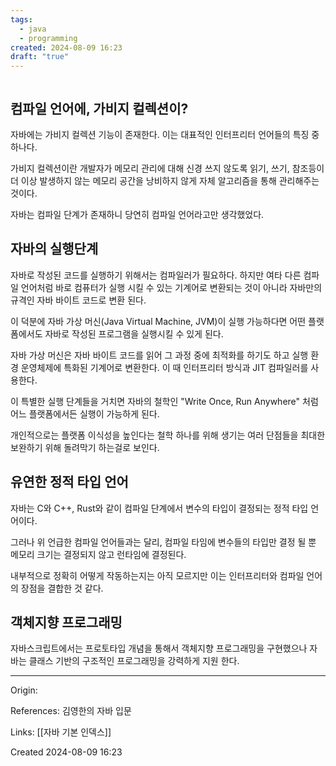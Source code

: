 ```yaml
---
tags:
  - java
  - programming
created: 2024-08-09 16:23
draft: "true"
---
```

```table-of-contents
```
## 컴파일 언어에, 가비지 컬렉션이?

자바에는 가비지 컬렉션 기능이 존재한다. 이는 대표적인 인터프리터 언어들의 특징 중 하나다.

가비지 컬렉션이란 개발자가 메모리 관리에 대해 신경 쓰지 않도록 읽기, 쓰기, 참조등이 더 이상 발생하지 않는 메모리 공간을 낭비하지 않게 자체 알고리즘을 통해 관리해주는 것이다.

자바는 컴파일 단계가 존재하니 당연히 컴파일 언어라고만 생각했었다.
## 자바의 실행단계

자바로 작성된 코드를 실행하기 위해서는 컴파일러가 필요하다. 하지만 여타 다른 컴파일 언어처럼 바로 컴퓨터가 실행 시킬 수 있는 기계어로 변환되는 것이 아니라 자바만의 규격인 자바 바이트 코드로 변환 된다.

이 덕분에 자바 가상 머신(Java Virtual Machine, JVM)이 실행 가능하다면 어떤 플랫폼에서도 자바로 작성된 프로그램을 실행시킬 수 있게 된다.

자바 가상 머신은 자바 바이트 코드를 읽어 그 과정 중에 최적화를 하기도 하고 실행 환경 운영체제에 특화된 기계어로 변환한다. 이 때 인터프리터 방식과 JIT 컴파일러를 사용한다.

이 특별한 실행 단계들을 거치면 자바의 철학인 "Write Once, Run Anywhere" 처럼 어느 플랫폼에서든 실행이 가능하게 된다.

개인적으로는 플랫폼 이식성을 높인다는 철학 하나를 위해 생기는 여러 단점들을 최대한 보완하기 위해 돌려막기 하는걸로 보인다.
## 유연한 정적 타입 언어

자바는 C와 C++, Rust와 같이 컴파일 단계에서 변수의 타입이 결정되는 정적 타입 언어이다.

그러나 위 언급한 컴파일 언어들과는 달리, 컴파일 타임에 변수들의 타입만 결정 될 뿐 메모리 크기는 결정되지 않고 런타임에 결정된다.

내부적으로 정확히 어떻게 작동하는지는 아직 모르지만 이는 인터프리터와 컴파일 언어의 장점을 결합한 것 같다.
## 객체지향 프로그래밍

자바스크립트에서는 프로토타입 개념을 통해서 객체지향 프로그래밍을 구현했으나 자바는 클래스 기반의 구조적인 프로그래밍을 강력하게 지원 한다.

---
Origin: 

References: 김영한의 자바 입문

Links: [[자바 기본 인덱스]]

Created 2024-08-09 16:23